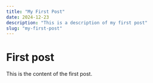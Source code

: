 ```yaml
---
title: "My First Post"
date: 2024-12-23
description: "This is a description of my first post"
slug: "my-first-post"
---
```


# First post

This is the content of the first post.
